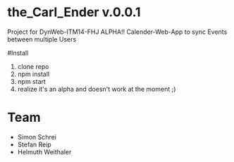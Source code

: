 # the_Carl_Ender v.0.0.1
Project for DynWeb-ITM14-FHJ
ALPHA!!
Calender-Web-App to sync Events between multiple Users

#Install
1. clone repo
2. npm install
3. npm start
4. realize it's an alpha and doesn't work at the moment ;)

# Team
* Simon Schrei
* Stefan Reip
* Helmuth Weithaler